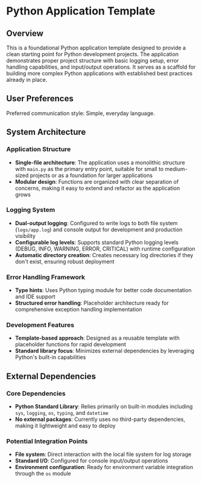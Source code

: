 # Python Application Template

## Overview

This is a foundational Python application template designed to provide a clean starting point for Python development projects. The application demonstrates proper project structure with basic logging setup, error handling capabilities, and input/output operations. It serves as a scaffold for building more complex Python applications with established best practices already in place.

## User Preferences

Preferred communication style: Simple, everyday language.

## System Architecture

### Application Structure
- **Single-file architecture**: The application uses a monolithic structure with `main.py` as the primary entry point, suitable for small to medium-sized projects or as a foundation for larger applications
- **Modular design**: Functions are organized with clear separation of concerns, making it easy to extend and refactor as the application grows

### Logging System
- **Dual-output logging**: Configured to write logs to both file system (`logs/app.log`) and console output for development and production visibility
- **Configurable log levels**: Supports standard Python logging levels (DEBUG, INFO, WARNING, ERROR, CRITICAL) with runtime configuration
- **Automatic directory creation**: Creates necessary log directories if they don't exist, ensuring robust deployment

### Error Handling Framework
- **Type hints**: Uses Python typing module for better code documentation and IDE support
- **Structured error handling**: Placeholder architecture ready for comprehensive exception handling implementation

### Development Features
- **Template-based approach**: Designed as a reusable template with placeholder functions for rapid development
- **Standard library focus**: Minimizes external dependencies by leveraging Python's built-in capabilities

## External Dependencies

### Core Dependencies
- **Python Standard Library**: Relies primarily on built-in modules including `sys`, `logging`, `os`, `typing`, and `datetime`
- **No external packages**: Currently uses no third-party dependencies, making it lightweight and easy to deploy

### Potential Integration Points
- **File system**: Direct interaction with the local file system for log storage
- **Standard I/O**: Configured for console input/output operations
- **Environment configuration**: Ready for environment variable integration through the `os` module